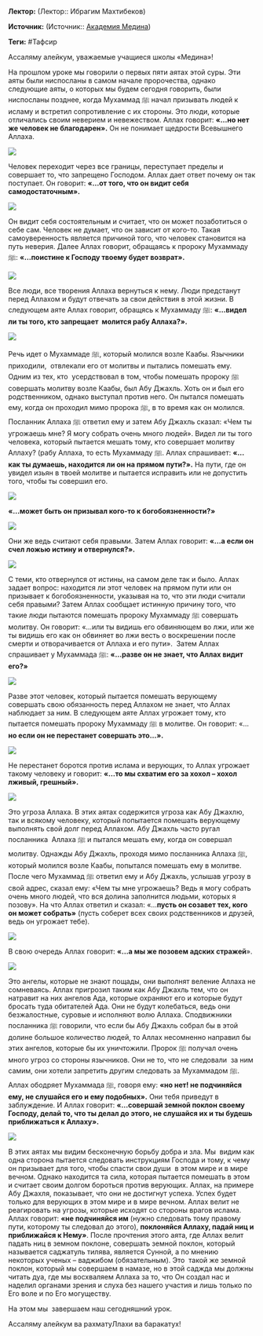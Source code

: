 **Лектор:** (Лектор:: Ибрагим Махтибеков)

**Источник:** (Источник:: [Академия Медина](https://web.medinaschool.org/school/))

**Теги:** #Тафсир

Ассаляму алейкум, уважаемые учащиеся школы «Медина»!


На прошлом уроке мы говорили о первых пяти аятах этой суры. Эти аяты были ниспосланы в самом начале пророчества, однако следующие аяты, о которых мы будем сегодня говорить, были ниспосланы позднее, когда Мухаммад ﷺ начал призывать людей к исламу и встретил сопротивление с их стороны. Это люди, которые отличались своим неверием и невежеством. Аллах говорит: **«…но нет же человек не благодарен».** Он не понимает щедрости Всевышнего Аллаха.


![](https://medinaschool.org/files/images/2020/01/d85e70a8adb17a2d3d87ec20f457e8d8.jpg)


Человек переходит через все границы, переступает пределы и совершает то, что запрещено Господом. Аллах дает ответ почему он так поступает. Он говорит: **«…от того, что он видит себя самодостаточным».**


**![](https://medinaschool.org/files/images/2020/01/1015b1d496b1bcf4f494391a646f9719.jpg)**


Он видит себя состоятельным и считает, что он может позаботиться о себе сам. Человек не думает, что он зависит от кого-то. Такая самоуверенность является причиной того, что человек становится на путь неверия. Далее Аллах говорит, обращаясь к пророку Мухаммаду ﷺ: **«…поистине к Господу твоему будет возврат».**


**![](https://medinaschool.org/files/images/2020/01/60fc05a15d4a53dc99075a69433280e9.jpg)**


Все люди, все творения Аллаха вернуться к нему. Люди предстанут перед Аллахом и будут отвечать за свои действия в этой жизни. В следующем аяте Аллах говорит, обращясь к Мухаммаду ﷺ: **«…видел ли ты того, кто запрещает  молится рабу Аллаха?».**


**![](https://medinaschool.org/files/images/2020/01/6e0ec3ee63640fcf4266b60930f1c285.jpg)**


Речь идет о Мухаммаде ﷺ, который молился возле Каабы. Язычники приходили,  отвлекали его от молитвы и пытались помешать ему. Одним из тех, кто  усердствовал в том, чтобы помешать пророку ﷺ совершать молитву возле Каабы, был Абу Джахль. Хоть он и был его родственником, однако выступал против него. Он пытался помешать ему, когда он проходил мимо пророка ﷺ, в то время как он молился. Посланник Аллаха ﷺ ответил ему и затем Абу Джахль сказал: «Чем ты угрожаешь мне? Я могу собрать очень много людей». Видел ли ты того человека, который пытается мешать тому, кто совершает молитву Аллаху? (рабу Аллаха, то есть Мухаммаду ﷺ. Аллах спрашивает: **«…как ты думаешь, находится ли он на прямом пути?».** На пути, где он увидел изьян в твоей молитве и пытается исправить или не допустить того, чтобы ты совершил его.


![](https://medinaschool.org/files/images/2020/01/6bdbe8343e08def2414959a04eeeb988.jpg)


**«…может быть он призывал кого-то к богобоязненности?»**


**![](https://medinaschool.org/files/images/2020/01/1d14e0cae4a29a587096f81cc690939d.jpg)**


Они же ведь считают себя правыми. Затем Аллах говорит: **«…а если он счел ложью истину и отвернулся?».**


**![](https://medinaschool.org/files/images/2020/01/5c459aaa8b4605de1f3aca8d35218c5a.jpg)**


С теми, кто отвернулся от истины, на самом деле так и было. Аллах задает вопрос: находится ли этот человек на прямом пути или он призывает к богобоязненности, указывая на то, что эти люди считали себя правыми? Затем Аллах сообщает истинную причину того, что такие люди пытаются помешать пророку Мухаммаду ﷺ совершать молитву. Он говорит: «…или ты видишь его обвиняющем во лжи, или же ты видишь его как он обвиняет во лжи весть о воскрешении после смерти и отворачивается от Аллаха и его пути».  Затем Аллах спрашивает у Мухаммада ﷺ: **«…разве он не знает, что Аллах видит его?»**


**![](https://medinaschool.org/files/images/2020/01/4a420da4a9f4fba907fe566418185a20.jpg)**


Разве этот человек, который пытается помешать верующему совершать свою обязанность перед Аллахом не знает, что Аллах наблюдает за ним. В следующем аяте Аллах угрожает тому, кто пытается помешать пророку Мухаммаду ﷺ в молитве. Он говорит: «…**но если он не перестанет совершать это…».**


**![](https://medinaschool.org/files/images/2020/01/dc8d65c0a96bee0872a51e47933b76f7.jpg)**


Не перестанет боротся против ислама и верующих, то Аллах угрожает такому человеку и говорит: **«…то мы схватим его за хохол – хохол лживый, грешный».**


**![](https://medinaschool.org/files/images/2020/01/f0c2d9aea041f629295f0942fd6077f5.jpg)**


Это угроза Аллаха. В этих аятах содержится угроза как Абу Джахлю, так и всякому человеку, который попытается помешать верующему выполнять свой долг перед Аллахом. Абу Джахль часто ругал посланника  Аллаха ﷺ и пытался мешать ему, когда он совершал молитву. Однажды Абу Джахль, проходя мимо посланника Аллаха ﷺ, который молился возле Каабы, попытался помешать ему в молитве. После чего Мухаммад ﷺ ответил ему и Абу Джахль, услышав угрозу в свой адрес, сказал ему: «Чем ты мне угрожаешь? Ведь я могу собрать очень много людей, что вся долина заполнится людьми, которых я позову». На что Аллах ответил и сказал: «…**пусть он созавет тех, кого он может собрать»** (пусть соберет всех своих родственников и друзей, ведь он угрожает тебе).


![](https://medinaschool.org/files/images/2020/01/16fc381933c9e1d31c10ab2fba9b593b.jpg)


В свою очередь Аллах говорит: **«…а мы же позовем адских стражей**».


![](https://medinaschool.org/files/images/2020/01/4ff3ef8002865b3b6d3d3c1070779b7b.jpg)


Это ангелы, которые не знают пощады, они выполнят веление Аллаха не сомневаясь. Аллах пригрозил таким как Абу Джахль тем, что он натравит на них ангелов Ада, которые охраняют его и которые будут бросать туда обитателей Ада. Они не будут колебаться, ведь они безжалостные, суровые и исполняют волю Аллаха. Сподвижники посланника ﷺ говорили, что если бы Абу Джахль собрал бы в этой долине большое количество людей, то Аллах несомненно направил бы этих ангелов, которые бы их уничтожили. Пророк ﷺ получал очень много угроз со стороны язычников. Они не то, что не следовали  за ним самим, они хотели запретить другим следовать за Мухаммадом ﷺ. Аллах ободряет Мухаммада ﷺ, говоря ему: **«но нет! не подчиняйся ему, не слушайся его и ему подобных».** Они тебя приведут в заблуждение. И Аллах говорит: **«…совершай земной поклон своему Господу, делай то, что ты делал до этого, не слушайся их и ты будешь приближаться к Аллаху».**


**![](https://medinaschool.org/files/images/2020/01/af6ffd5992c89d2de7697f123358c3df.jpg)**


В этих аятах мы видим бесконечную борьбу добра и зла. Мы  видим как одна сторона пытается следовать инструкциям Господа и тому, к чему он призывает для того, чтобы спасти свои души  в этом мире и в мире вечном. Однако находится та сила, которая пытается помешать в этом и считает своим долгом бороться против верующих. Аллах, на примере Абу Джахля, показывает, что они не достигнут успеха. Успех будет только для верующих в этом мире и в мире вечном. Аллах велит не реагировать на угрозы, которые исходят со стороны врагов ислама. Аллах говорит: **«не подчиняйся им** (нужно следовать тому правому пути, которому ты следовал до этого), **поклоняйся Аллаху, падай ниц и приближайся к Нему»**. После прочтения этого аята, где Аллах велит падать ниц в земном поклоне, совершать земной поклон, который называется саджатуль тилява, является Сунной, а по мнению некоторых ученых – ваджибом (обязательным). Это  такой же земной поклон, который мы совершаем в намазе, но в этой саджда мы должны читать дуа, где мы восхваляем Аллаха за то, что Он создал нас и наделил органами зрения и слуха без нашего участия и лишь только по Его воле и по Его могуществу.


На этом мы  завершаем наш сегодняшний урок.


Ассаляму алейкум ва рахматуЛлахи ва баракатух!

